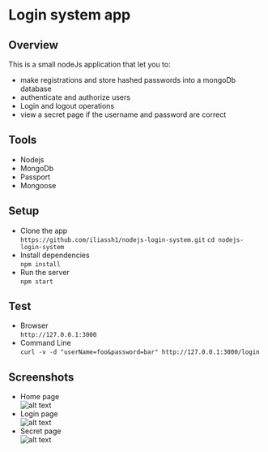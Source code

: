 # Login system app

## Overview
This is a small nodeJs application that let you to:
* make registrations and store hashed passwords into a mongoDb database
* authenticate and authorize users
* Login and logout operations
* view a secret page if the username and password are correct

## Tools
* Nodejs
* MongoDb  
* Passport
* Mongoose
## Setup  
* Clone the app  
  `https://github.com/iliassh1/nodejs-login-system.git`
  `cd nodejs-login-system`
 * Install dependencies  
   `npm install`
 * Run the server  
   `npm start`
## Test
* Browser  
`http://127.0.0.1:3000`
* Command Line  
`curl -v -d "userName=foo&password=bar" http://127.0.0.1:3000/login`
## Screenshots
* Home page  
![alt text](https://github.com/iliassh1/nodejs-login-system/blob/master/public/img/home.png)  
* Login page  
![alt text](https://github.com/iliassh1/nodejs-login-system/blob/master/public/img/login.png)  
* Secret page  
![alt text](https://github.com/iliassh1/nodejs-login-system/blob/master/public/img/secret.png)